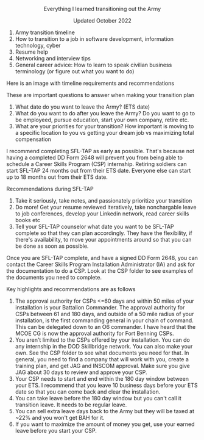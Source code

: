 <p align='center'> Everything I learned transitioning out the Army </p>
<p align='center'> Updated October 2022 </p>

1. Army transition timeline
2. How to transition to a job in software development, information technology, cyber
3. Resume help
4. Networking and interview tips
5. General career advice: How to learn to speak civilian business terminology (or figure out what you want to do)

Here is an image with timeline requirements and recommendations


These are important questions to answer when making your transition plan
1. What date do you want to leave the Army? (ETS date)
2. What do you want to do after you leave the Army? Do you want to go to be employeed, pursue education, start your own company, retire etc.
3. What are your priorities for your transition? How important is moving to a specific location to you vs getting your dream job vs maximizing total compensation

I recommend completing SFL-TAP as early as possible. That's because not having a completed DD Form 2648 will prevent you from being able to schedule a Career Skills Program (CSP) internship. Retiring soldiers can start SFL-TAP 24 months out from their ETS date. Everyone else can start up to 18 months out from their ETS date.

Recommendations during SFL-TAP
1. Take it seriously, take notes, and passionately prioritize your transition
2. Do more! Get your resume reviewed iteratively, take nonchargable leave to job conferences, develop your Linkedin network, read career skills books etc
4. Tell your SFL-TAP counselor what date you want to be SFL-TAP complete so that they can plan accordingly. They have the flexibility, if there's availability, to move your appointments around so that you can be done as soon as possible.

Once you are SFL-TAP complete, and have a signed DD Form 2648, you can contact the Career Skills Program Installation Administrator (IA) and ask for the documentation to do a CSP. Look at the CSP folder to see examples of the documents you need to complete.

Key highlights and recommendations are as follows
1. The approval authority for CSPs <=60 days and within 50 miles of your installation is your Battalion Commander. The approval authority for CSPs between 61 and 180 days, and outside of a 50 mile radius of your installation, is the first commanding general in your chain of command. This can be delegated down to an O6 commander. I have heard that the MCOE CG is now the approval authority for Fort Benning CSPs.
2. You aren't limited to the CSPs offered by your installation. You can do any internship in the DOD Skillbridge network. You can also make your own. See the CSP folder to see what documents you need for that. In general, you need to find a company that will work with you, create a training plan, and get JAG and INSCOM approval. Make sure you give JAG about 30 days to review and approve your CSP.
3. Your CSP needs to start and end within the 180 day window between your ETS. I recommend that you leave 10 business days before your ETS date so that you can come back and clear the installation.
4. You can take leave before the 180 day window but you can't call it transition leave. It needs to be regular leave.
5. You can sell extra leave days back to the Army but they will be taxed at ~22% and you won't get BAH for it.
6. If you want to maximize the amount of money you get, use your earned leave before you start your CSP. 

